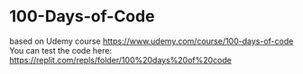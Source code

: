 # 100-Days-of-Code
based on Udemy course https://www.udemy.com/course/100-days-of-code
You can test the code here: https://replit.com/repls/folder/100%20days%20of%20code
